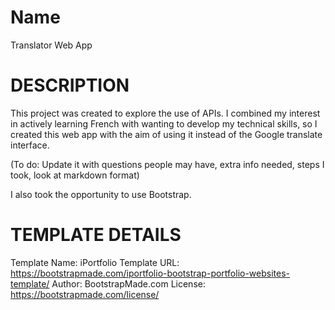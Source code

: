 # **Name**
Translator Web App

# **DESCRIPTION**
This project was created to explore the use of APIs. I combined my interest in actively learning French with wanting to develop my technical skills, so I created this web app with the aim of using it instead of the Google translate interface.

(To do:
Update it with questions people may have, extra info needed, steps I took, look at markdown format)


I also took the opportunity to use Bootstrap.

# **TEMPLATE DETAILS**
Template Name: iPortfolio
Template URL: https://bootstrapmade.com/iportfolio-bootstrap-portfolio-websites-template/
Author: BootstrapMade.com
License: https://bootstrapmade.com/license/